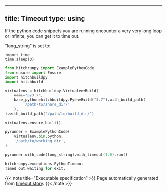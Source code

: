 
---
title: Timeout
type: using
---



If the python code snippets you are running
encounter a very very long loop or infinite, you
can get it to time out.


"long_string" is set to:

```
import time
time.sleep(3)

```



```python
from hitchrunpy import ExamplePythonCode
from ensure import Ensure
import hitchbuildpy
import hitchbuild

virtualenv = hitchbuildpy.VirtualenvBuild(
    name="py3.7",
    base_python=hitchbuildpy.PyenvBuild("3.7").with_build_path(
        '/path/to/share_dir/'
    ),
).with_build_path("/path/to/build_dir/")

virtualenv.ensure_built()

pyrunner = ExamplePythonCode(
    virtualenv.bin.python,
    '/path/to/working_dir',
)

```






```python
pyrunner.with_code(long_string).with_timeout(1.0).run()
```


```python
hitchrunpy.exceptions.PythonTimeout:
Timed out waiting for exit.
```









{{< note title="Executable specification" >}}
Page automatically generated from <a href="https://github.com/hitchdev/hitchstory/blob/master/hitch/timeout.story">timeout.story</a>.
{{< /note >}}
